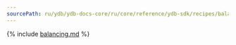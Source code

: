 ```yaml
---
sourcePath: ru/ydb/ydb-docs-core/ru/core/reference/ydb-sdk/recipes/balancing/index.md
---
```


{% include [balancing.md](_includes/index.md) %}


